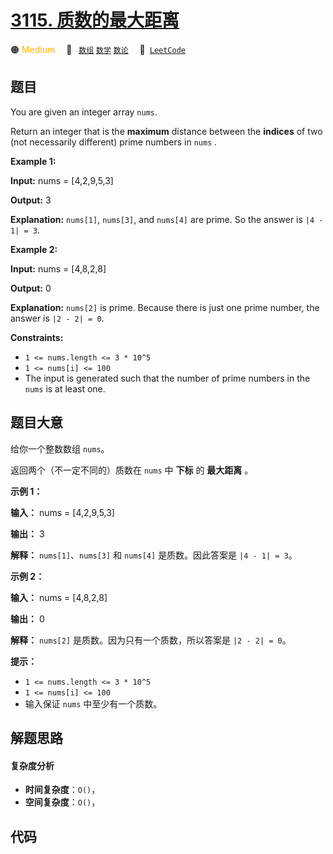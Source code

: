 # [3115. 质数的最大距离](https://leetcode.com/problems/maximum-prime-difference)

🟠 <font color=#ffb800>Medium</font>&emsp; 🔖&ensp; [`数组`](/leetcode-js/outline/tag/array.md) [`数学`](/leetcode-js/outline/tag/math.md) [`数论`](/leetcode-js/outline/tag/number-theory.md)&emsp; 🔗&ensp;[`LeetCode`](https://leetcode.com/problems/maximum-prime-difference)

## 题目

You are given an integer array `nums`.

Return an integer that is the **maximum** distance between the **indices** of
two (not necessarily different) prime numbers in `nums` _._



**Example 1:**

**Input:** nums = [4,2,9,5,3]

**Output:** 3

**Explanation:** `nums[1]`, `nums[3]`, and `nums[4]` are prime. So the answer
is `|4 - 1| = 3`.

**Example 2:**

**Input:** nums = [4,8,2,8]

**Output:** 0

**Explanation:** `nums[2]` is prime. Because there is just one prime number,
the answer is `|2 - 2| = 0`.



**Constraints:**

  * `1 <= nums.length <= 3 * 10^5`
  * `1 <= nums[i] <= 100`
  * The input is generated such that the number of prime numbers in the `nums` is at least one.


## 题目大意

给你一个整数数组 `nums`。

返回两个（不一定不同的）质数在 `nums` 中 **下标** 的 **最大距离** 。



**示例 1：**

**输入：** nums = [4,2,9,5,3]

**输出：** 3

**解释：** `nums[1]`、`nums[3]` 和 `nums[4]` 是质数。因此答案是 `|4 - 1| = 3`。

**示例 2：**

**输入：** nums = [4,8,2,8]

**输出：** 0

**解释：** `nums[2]` 是质数。因为只有一个质数，所以答案是 `|2 - 2| = 0`。



**提示：**

  * `1 <= nums.length <= 3 * 10^5`
  * `1 <= nums[i] <= 100`
  * 输入保证 `nums` 中至少有一个质数。


## 解题思路

#### 复杂度分析

- **时间复杂度**：`O()`，
- **空间复杂度**：`O()`，

## 代码

```javascript

```